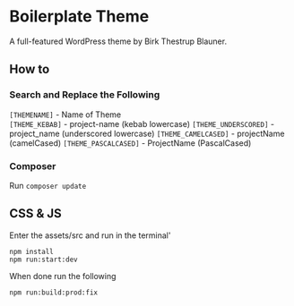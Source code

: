Boilerplate Theme
=============

A full-featured WordPress theme by Birk Thestrup Blauner.

## How to

### Search and Replace the Following

`[THEMENAME]` - Name of Theme  
`[THEME_KEBAB]` - project-name (kebab lowercase)
`[THEME_UNDERSCORED]` - project_name (underscored lowercase)
`[THEME_CAMELCASED]` - projectName (camelCased)
`[THEME_PASCALCASED]` - ProjectName (PascalCased)

### Composer

Run `composer update`

## CSS & JS

Enter the assets/src and run in the terminal'

`npm install`  
`npm run:start:dev`

When done run the following

`npm run:build:prod:fix`

